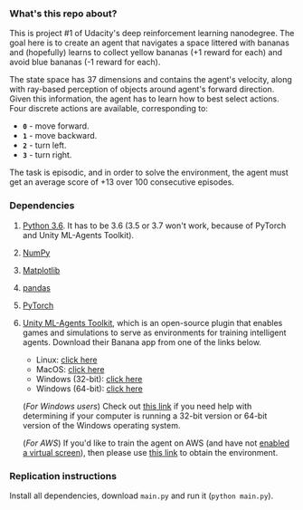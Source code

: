 ### What's this repo about?

This is project #1 of Udacity's deep reinforcement learning nanodegree. The goal here is to create an agent that navigates a space littered with bananas and (hopefully) learns to collect yellow bananas (+1 reward for each) and avoid blue bananas (-1 reward for each).

The state space has 37 dimensions and contains the agent's velocity, along with ray-based perception of objects around agent's forward direction.  Given this information, the agent has to learn how to best select actions.  Four discrete actions are available, corresponding to:

- **`0`** - move forward.
- **`1`** - move backward.
- **`2`** - turn left.
- **`3`** - turn right.

The task is episodic, and in order to solve the environment, the agent must get an average score of +13 over 100 consecutive episodes.

### Dependencies

1. [Python 3.6](https://www.python.org/). It has to be 3.6 (3.5 or 3.7 won't work, because of PyTorch and Unity ML-Agents Toolkit).

2. [NumPy](http://www.numpy.org/)

3. [Matplotlib](https://matplotlib.org/)

4. [pandas](https://pandas.pydata.org/)

5. [PyTorch](https://pytorch.org/)

6. [Unity ML-Agents Toolkit](https://github.com/Unity-Technologies/ml-agents), which is an open-source plugin that enables games and simulations to serve as environments for training intelligent agents. Download their Banana app from one of the links below.
    - Linux: [click here](https://s3-us-west-1.amazonaws.com/udacity-drlnd/P1/Banana/Banana_Linux.zip)
    - MacOS: [click here](https://s3-us-west-1.amazonaws.com/udacity-drlnd/P1/Banana/Banana.app.zip)
    - Windows (32-bit): [click here](https://s3-us-west-1.amazonaws.com/udacity-drlnd/P1/Banana/Banana_Windows_x86.zip)
    - Windows (64-bit): [click here](https://s3-us-west-1.amazonaws.com/udacity-drlnd/P1/Banana/Banana_Windows_x86_64.zip)
    
    (_For Windows users_) Check out [this link](https://support.microsoft.com/en-us/help/827218/how-to-determine-whether-a-computer-is-running-a-32-bit-version-or-64) if you need help with determining if your computer is running a 32-bit version or 64-bit version of the Windows operating system.

    (_For AWS_) If you'd like to train the agent on AWS (and have not [enabled a virtual screen](https://github.com/Unity-Technologies/ml-agents/blob/master/docs/Training-on-Amazon-Web-Service.md)), then please use [this link](https://s3-us-west-1.amazonaws.com/udacity-drlnd/P1/Banana/Banana_Linux_NoVis.zip) to obtain the environment.

### Replication instructions

Install all dependencies, download `main.py` and run it (`python main.py`).
